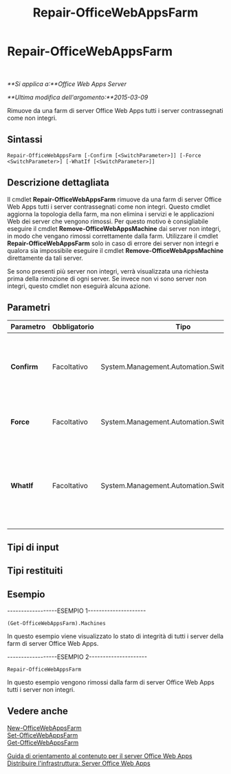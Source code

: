 ﻿---
title: Repair-OfficeWebAppsFarm
TOCTitle: Repair-OfficeWebAppsFarm
ms:assetid: 083d8e25-ce82-4884-9bbc-06375185011c
ms:mtpsurl: https://technet.microsoft.com/it-it/library/JJ219433(v=office.15)
ms:contentKeyID: 49652257
ms.date: 12/23/2017
mtps_version: v=office.15
ms.translationtype: HT
---

# Repair-OfficeWebAppsFarm

 

_**Si applica a:**Office Web Apps Server_

_**Ultima modifica dell'argomento:**2015-03-09_

Rimuove da una farm di server Office Web Apps tutti i server contrassegnati come non integri.

## Sintassi

    Repair-OfficeWebAppsFarm [-Confirm [<SwitchParameter>]] [-Force <SwitchParameter>] [-WhatIf [<SwitchParameter>]]

## Descrizione dettagliata

Il cmdlet **Repair-OfficeWebAppsFarm** rimuove da una farm di server Office Web Apps tutti i server contrassegnati come non integri. Questo cmdlet aggiorna la topologia della farm, ma non elimina i servizi e le applicazioni Web dei server che vengono rimossi. Per questo motivo è consigliabile eseguire il cmdlet **Remove-OfficeWebAppsMachine** dai server non integri, in modo che vengano rimossi correttamente dalla farm. Utilizzare il cmdlet **Repair-OfficeWebAppsFarm** solo in caso di errore dei server non integri e qualora sia impossibile eseguire il cmdlet **Remove-OfficeWebAppsMachine** direttamente da tali server.

Se sono presenti più server non integri, verrà visualizzata una richiesta prima della rimozione di ogni server. Se invece non vi sono server non integri, questo cmdlet non eseguirà alcuna azione.

## Parametri


<table>
<colgroup>
<col style="width: 25%" />
<col style="width: 25%" />
<col style="width: 25%" />
<col style="width: 25%" />
</colgroup>
<thead>
<tr class="header">
<th>Parametro</th>
<th>Obbligatorio</th>
<th>Tipo</th>
<th>Descrizione</th>
</tr>
</thead>
<tbody>
<tr class="odd">
<td><p><strong>Confirm</strong></p></td>
<td><p>Facoltativo</p></td>
<td><p>System.Management.Automation.SwitchParameter</p></td>
<td><p>Richiede la conferma prima di eseguire il comando. Per ulteriori informazioni, digitare il comando seguente: <strong>get-help about_commonparameters</strong></p></td>
</tr>
<tr class="even">
<td><p><strong>Force</strong></p></td>
<td><p>Facoltativo</p></td>
<td><p>System.Management.Automation.SwitchParameter</p></td>
<td><p>Presuppone che la risposta a qualsiasi richiesta utente sia affermativa.</p></td>
</tr>
<tr class="odd">
<td><p><strong>WhatIf</strong></p></td>
<td><p>Facoltativo</p></td>
<td><p>System.Management.Automation.SwitchParameter</p></td>
<td><p>Visualizza un messaggio che illustra gli effetti del comando anziché eseguire il comando. Per ulteriori informazioni, digitare il comando seguente: <strong>get-help about_commonparameters</strong></p></td>
</tr>
</tbody>
</table>


## Tipi di input

## Tipi restituiti

## Esempio

\------------------ESEMPIO 1---------------------

    (Get-OfficeWebAppsFarm).Machines

In questo esempio viene visualizzato lo stato di integrità di tutti i server della farm di server Office Web Apps.

\------------------ESEMPIO 2---------------------

    Repair-OfficeWebAppsFarm

In questo esempio vengono rimossi dalla farm di server Office Web Apps tutti i server non integri.

## Vedere anche


[New-OfficeWebAppsFarm](new-officewebappsfarm.md)  
[Set-OfficeWebAppsFarm](set-officewebappsfarm.md)  
[Get-OfficeWebAppsFarm](get-officewebappsfarm.md)  


[Guida di orientamento al contenuto per il server Office Web Apps](content-roadmap-for-office-web-apps-server.md)  
[Distribuire l'infrastruttura: Server Office Web Apps](deploy-the-infrastructure-office-web-apps-server.md)  
  

[](deploy-the-infrastructure-office-web-apps-server.md)

